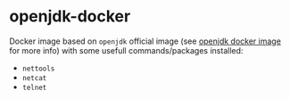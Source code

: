 # openjdk-docker #

Docker image based on `openjdk` official image (see
  [openjdk docker image](https://hub.docker.com/_/openjdk/) 
for more info) with some usefull commands/packages installed:

* `nettools`
* `netcat`
* `telnet`
